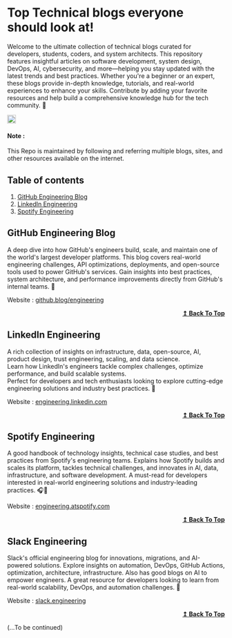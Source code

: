 # Top Technical blogs everyone should look at!

Welcome to the ultimate collection of technical blogs curated for developers, students, coders, and system architects.
This repository features insightful articles on software development, system design, DevOps, AI, cybersecurity, and more—helping you stay updated with the latest trends and best practices.
Whether you're a beginner or an expert, these blogs provide in-depth knowledge, tutorials, and real-world experiences to enhance your skills.
Contribute by adding your favorite resources and help build a comprehensive knowledge hub for the tech community. 🚀

[<img src="https://api.gitsponsors.com/api/badge/img?id=929796027" height="20">](https://api.gitsponsors.com/api/badge/link?p=NebzDrGkM8oxwbQDrfW/VsphajAes+eADbU/C/JBNqhNKjffUe+EckLxBFbeRe0foPhf3z5tmZtPDaYWFnYHFQ==)  

#### Note :
This Repo is maintained by following and referring multiple blogs, sites, and other resources available on the internet.  

## Table of contents

1. [GitHub Engineering Blog](#GitHub-Engineering-Blog)
2. [LinkedIn Engineering](#linkedin-engineering)
3. [Spotify Engineering](#spotify-engineering)


## GitHub Engineering Blog
A deep dive into how GitHub's engineers build, scale, and maintain one of the world's largest developer platforms.
This blog covers real-world engineering challenges, API optimizations, deployments, and open-source tools used to power GitHub's services.
Gain insights into best practices, system architecture, and performance improvements directly from GitHub's internal teams. 🚀

Website : [github.blog/engineering](https://github.blog/engineering?ref=sachin-source/Top-technical-blogs-which-everyone-should-look)

<div align="right">
  <b><a href="#table-of-contents">↥ Back To Top</a></b>
</div>  

## LinkedIn Engineering
A rich collection of insights on infrastructure, data, open-source, AI, product design, trust engineering, scaling, and data science.  
Learn how LinkedIn's engineers tackle complex challenges, optimize performance, and build scalable systems.  
Perfect for developers and tech enthusiasts looking to explore cutting-edge engineering solutions and industry best practices. 🚀

Website : [engineering.linkedin.com](https://engineering.linkedin.com?ref=sachin-source/Top-technical-blogs-which-everyone-should-look)

<div align="right">
  <b><a href="#table-of-contents">↥ Back To Top</a></b>
</div>  

## Spotify Engineering
A good handbook of technology insights, technical case studies, and best practices from Spotify's engineering teams.
Explains how Spotify builds and scales its platform, tackles technical challenges, and innovates in AI, data, infrastructure, and software development.
A must-read for developers interested in real-world engineering solutions and industry-leading practices. 🎧🚀

Website : [engineering.atspotify.com](https://engineering.atspotify.com?ref=sachin-source/Top-technical-blogs-which-everyone-should-look)

<div align="right">
  <b><a href="#table-of-contents">↥ Back To Top</a></b>
</div> 

## Slack Engineering
Slack's official engineering blog for innovations, migrations, and AI-powered solutions.
Explore insights on automation, DevOps, GitHub Actions, optimization, architecture, infrastructure.
Also has good blogs on AI to empower engineers.
A great resource for developers looking to learn from real-world scalability, DevOps, and automation challenges. 🚀  


Website : [slack.engineering](https://slack.engineering?ref=sachin-source/Top-technical-blogs-which-everyone-should-look)

<div align="right">
  <b><a href="#table-of-contents">↥ Back To Top</a></b>
</div>

(...To be continued)